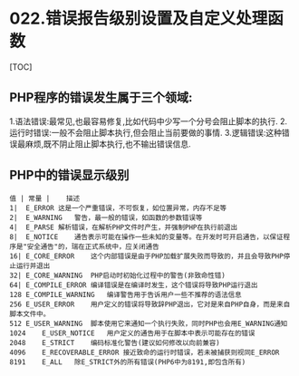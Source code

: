 # 022.错误报告级别设置及自定义处理函数
[TOC]

## PHP程序的错误发生属于三个领域:
1.语法错误:最常见,也最容易修复,比如代码中少写一个分号会阻止脚本的执行.
2.运行时错误:一般不会阻止脚本执行,但会阻止当前要做的事情.
3.逻辑错误:这种错误最麻烦,既不阴止阻止脚本执行,也不输出错误信息.

## PHP中的错误显示级别
```table
值 |	常量 |	描述
1|	E_ERROR	这是一个严重错误，不可恢复，如位置异常，内存不足等
2|	E_WARNING	警告，最一般的错误，如函数的参数错误等
4|	E_PARSE	解析错误，在解析PHP文件时产生，并强制PHP在执行前退出
8|	E_NOTICE	通告表示可能在操作一些未知的变量等。在开发时可开启通告，以保证程序是"安全通告"的，瑞在正式系统中，应关闭通告
16|	E_CORE_ERROR	这个内部错误是由于PHP加载扩展失败而导致的，并且会导致PHP停止运行并退出
32|	E_CORE_WARNING	PHP启动时初始化过程中的警告(非致命性错)
64|	E_COMPILE_ERROR	编译错误是在编译时发生，这个错误将导致PHP运行退出
128	E_COMPILE_WARNING	编译警告用于告诉用户一些不推荐的语法信息
256	E_USER_ERROR	用户定义的错误将导致辞PHP退出，它对是来自PHP自身，而是来自脚本文件中。
512	E_USER_WARNING	脚本使用它来通知一个执行失败，同时PHP也会用E_WARNING通知
1024	E_USER_NOTICE	用户定义的通告用于在脚本中表示可能存在的错误
2048	E_STRICT	编码标准化警告(建议如何修改以向前兼容)
4096	E_RECOVERABLE_ERROR	接近致命的运行时错误，若未被捕获则视同E_ERROR
8191	E_ALL	除E_STRICT外的所有错误(PHP6中为8191,即包含所有)
```
